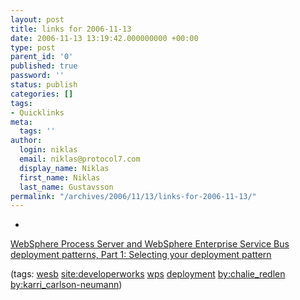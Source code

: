 ```yaml
---
layout: post
title: links for 2006-11-13
date: 2006-11-13 13:19:42.000000000 +00:00
type: post
parent_id: '0'
published: true
password: ''
status: publish
categories: []
tags:
- Quicklinks
meta:
  tags: ''
author:
  login: niklas
  email: niklas@protocol7.com
  display_name: Niklas
  first_name: Niklas
  last_name: Gustavsson
permalink: "/archives/2006/11/13/links-for-2006-11-13/"
---
```

- 
[WebSphere Process Server and WebSphere Enterprise Service Bus deployment patterns, Part 1: Selecting your deployment pattern](http://www-128.ibm.com/developerworks/websphere/library/techarticles/0610_redlin/0610_redlin.html)

(tags: [wesb](http://del.icio.us/protocol7/wesb) [site:developerworks](http://del.icio.us/protocol7/site:developerworks) [wps](http://del.icio.us/protocol7/wps) [deployment](http://del.icio.us/protocol7/deployment) [by:chalie\_redlen](http://del.icio.us/protocol7/by:chalie_redlen) [by:karri\_carlson-neumann](http://del.icio.us/protocol7/by:karri_carlson-neumann))
